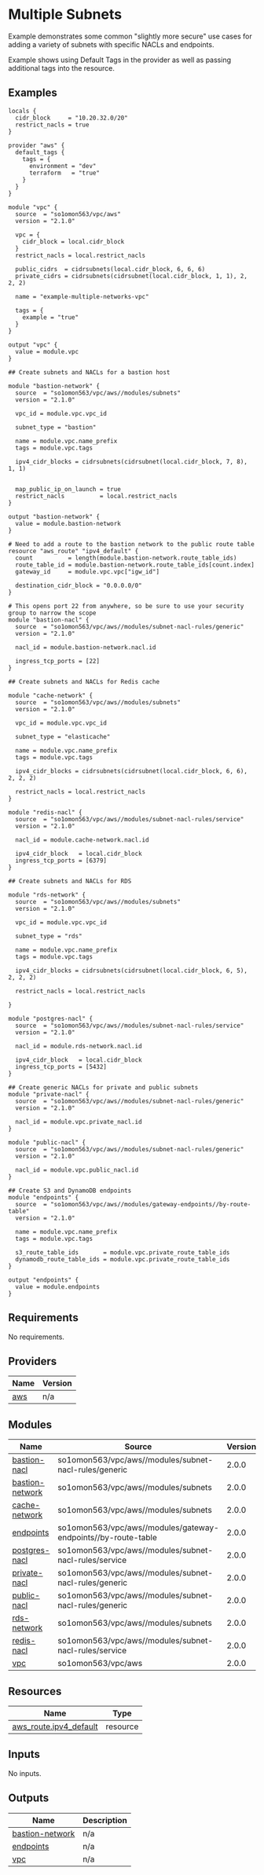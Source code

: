 # Multiple Subnets

Example demonstrates some common "slightly more secure" use cases for adding a variety of subnets with specific NACLs and endpoints.

Example shows using Default Tags in the provider as well as passing additional tags into the resource.
<!-- BEGINNING OF PRE-COMMIT-TERRAFORM DOCS HOOK -->

## Examples

```hcl
locals {
  cidr_block     = "10.20.32.0/20"
  restrict_nacls = true
}

provider "aws" {
  default_tags {
    tags = {
      environment = "dev"
      terraform   = "true"
    }
  }
}

module "vpc" {
  source  = "so1omon563/vpc/aws"
  version = "2.1.0"

  vpc = {
    cidr_block = local.cidr_block
  }
  restrict_nacls = local.restrict_nacls

  public_cidrs  = cidrsubnets(local.cidr_block, 6, 6, 6)
  private_cidrs = cidrsubnets(cidrsubnet(local.cidr_block, 1, 1), 2, 2, 2)

  name = "example-multiple-networks-vpc"

  tags = {
    example = "true"
  }
}

output "vpc" {
  value = module.vpc
}

## Create subnets and NACLs for a bastion host

module "bastion-network" {
  source  = "so1omon563/vpc/aws//modules/subnets"
  version = "2.1.0"

  vpc_id = module.vpc.vpc_id

  subnet_type = "bastion"

  name = module.vpc.name_prefix
  tags = module.vpc.tags

  ipv4_cidr_blocks = cidrsubnets(cidrsubnet(local.cidr_block, 7, 8), 1, 1)


  map_public_ip_on_launch = true
  restrict_nacls          = local.restrict_nacls
}

output "bastion-network" {
  value = module.bastion-network
}

# Need to add a route to the bastion network to the public route table
resource "aws_route" "ipv4_default" {
  count          = length(module.bastion-network.route_table_ids)
  route_table_id = module.bastion-network.route_table_ids[count.index]
  gateway_id     = module.vpc.vpc["igw_id"]

  destination_cidr_block = "0.0.0.0/0"
}

# This opens port 22 from anywhere, so be sure to use your security group to narrow the scope
module "bastion-nacl" {
  source  = "so1omon563/vpc/aws//modules/subnet-nacl-rules/generic"
  version = "2.1.0"

  nacl_id = module.bastion-network.nacl.id

  ingress_tcp_ports = [22]
}

## Create subnets and NACLs for Redis cache

module "cache-network" {
  source  = "so1omon563/vpc/aws//modules/subnets"
  version = "2.1.0"

  vpc_id = module.vpc.vpc_id

  subnet_type = "elasticache"

  name = module.vpc.name_prefix
  tags = module.vpc.tags

  ipv4_cidr_blocks = cidrsubnets(cidrsubnet(local.cidr_block, 6, 6), 2, 2, 2)

  restrict_nacls = local.restrict_nacls
}

module "redis-nacl" {
  source  = "so1omon563/vpc/aws//modules/subnet-nacl-rules/service"
  version = "2.1.0"

  nacl_id = module.cache-network.nacl.id

  ipv4_cidr_block   = local.cidr_block
  ingress_tcp_ports = [6379]
}

## Create subnets and NACLs for RDS

module "rds-network" {
  source  = "so1omon563/vpc/aws//modules/subnets"
  version = "2.1.0"

  vpc_id = module.vpc.vpc_id

  subnet_type = "rds"

  name = module.vpc.name_prefix
  tags = module.vpc.tags

  ipv4_cidr_blocks = cidrsubnets(cidrsubnet(local.cidr_block, 6, 5), 2, 2, 2)

  restrict_nacls = local.restrict_nacls

}

module "postgres-nacl" {
  source  = "so1omon563/vpc/aws//modules/subnet-nacl-rules/service"
  version = "2.1.0"

  nacl_id = module.rds-network.nacl.id

  ipv4_cidr_block   = local.cidr_block
  ingress_tcp_ports = [5432]
}

## Create generic NACLs for private and public subnets
module "private-nacl" {
  source  = "so1omon563/vpc/aws//modules/subnet-nacl-rules/generic"
  version = "2.1.0"

  nacl_id = module.vpc.private_nacl.id
}

module "public-nacl" {
  source  = "so1omon563/vpc/aws//modules/subnet-nacl-rules/generic"
  version = "2.1.0"

  nacl_id = module.vpc.public_nacl.id
}

## Create S3 and DynamoDB endpoints
module "endpoints" {
  source  = "so1omon563/vpc/aws//modules/gateway-endpoints//by-route-table"
  version = "2.1.0"

  name = module.vpc.name_prefix
  tags = module.vpc.tags

  s3_route_table_ids       = module.vpc.private_route_table_ids
  dynamodb_route_table_ids = module.vpc.private_route_table_ids
}

output "endpoints" {
  value = module.endpoints
}
```

## Requirements

No requirements.

## Providers

| Name | Version |
|------|---------|
| <a name="provider_aws"></a> [aws](#provider\_aws) | n/a |

## Modules

| Name | Source | Version |
|------|--------|---------|
| <a name="module_bastion-nacl"></a> [bastion-nacl](#module\_bastion-nacl) | so1omon563/vpc/aws//modules/subnet-nacl-rules/generic | 2.0.0 |
| <a name="module_bastion-network"></a> [bastion-network](#module\_bastion-network) | so1omon563/vpc/aws//modules/subnets | 2.0.0 |
| <a name="module_cache-network"></a> [cache-network](#module\_cache-network) | so1omon563/vpc/aws//modules/subnets | 2.0.0 |
| <a name="module_endpoints"></a> [endpoints](#module\_endpoints) | so1omon563/vpc/aws//modules/gateway-endpoints//by-route-table | 2.0.0 |
| <a name="module_postgres-nacl"></a> [postgres-nacl](#module\_postgres-nacl) | so1omon563/vpc/aws//modules/subnet-nacl-rules/service | 2.0.0 |
| <a name="module_private-nacl"></a> [private-nacl](#module\_private-nacl) | so1omon563/vpc/aws//modules/subnet-nacl-rules/generic | 2.0.0 |
| <a name="module_public-nacl"></a> [public-nacl](#module\_public-nacl) | so1omon563/vpc/aws//modules/subnet-nacl-rules/generic | 2.0.0 |
| <a name="module_rds-network"></a> [rds-network](#module\_rds-network) | so1omon563/vpc/aws//modules/subnets | 2.0.0 |
| <a name="module_redis-nacl"></a> [redis-nacl](#module\_redis-nacl) | so1omon563/vpc/aws//modules/subnet-nacl-rules/service | 2.0.0 |
| <a name="module_vpc"></a> [vpc](#module\_vpc) | so1omon563/vpc/aws | 2.0.0 |

## Resources

| Name | Type |
|------|------|
| [aws_route.ipv4_default](https://registry.terraform.io/providers/hashicorp/aws/latest/docs/resources/route) | resource |

## Inputs

No inputs.

## Outputs

| Name | Description |
|------|-------------|
| <a name="output_bastion-network"></a> [bastion-network](#output\_bastion-network) | n/a |
| <a name="output_endpoints"></a> [endpoints](#output\_endpoints) | n/a |
| <a name="output_vpc"></a> [vpc](#output\_vpc) | n/a |

<!-- END OF PRE-COMMIT-TERRAFORM DOCS HOOK -->
